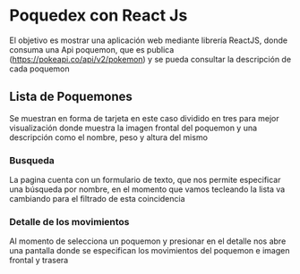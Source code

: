 # Poquedex con React Js

El objetivo es mostrar una aplicación web mediante librería ReactJS, donde consuma una Api poquemon, que es publica (https://pokeapi.co/api/v2/pokemon) y se pueda consultar la descripción de cada poquemon

## Lista de Poquemones

Se muestran en forma de tarjeta en este caso dividido en tres para mejor visualización donde muestra la imagen frontal del poquemon y una descripción como el nombre, peso y altura del mismo

### Busqueda

La pagina cuenta con un formulario de texto, que nos permite especificar una búsqueda por nombre, en el momento que vamos tecleando la lista va cambiando para el filtrado de esta coincidencia

### Detalle de los movimientos

Al momento de selecciona un poquemon y presionar en el detalle nos abre una pantalla donde se especifican los movimientos del poquemon e imagen frontal y trasera
